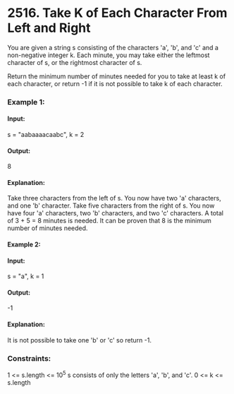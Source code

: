 # 2516. Take K of Each Character From Left and Right
You are given a string s consisting of the characters 'a', 'b', and 'c' and a non-negative integer k. Each minute, you may take either the leftmost character of s, or the rightmost character of s.

Return the minimum number of minutes needed for you to take at least k of each character, or return -1 if it is not possible to take k of each character.

### Example 1:
#### Input:
s = "aabaaaacaabc", k = 2
#### Output:
8
#### Explanation: 
Take three characters from the left of s. You now have two 'a' characters, and one 'b' character.
Take five characters from the right of s. You now have four 'a' characters, two 'b' characters, and two 'c' characters.
A total of 3 + 5 = 8 minutes is needed.
It can be proven that 8 is the minimum number of minutes needed.

#### Example 2:
#### Input:
s = "a", k = 1
#### Output:
-1
#### Explanation:
It is not possible to take one 'b' or 'c' so return -1.
 
### Constraints:
1 <= s.length <= $`10^5`$
s consists of only the letters 'a', 'b', and 'c'.
0 <= k <= s.length

